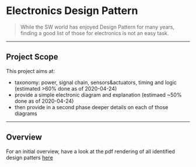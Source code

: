 # Electronics Design Pattern
> While the SW world has enjoyed Design Pattern for many years, finding a good list of those for electronics is not an easy task.

---

## Project Scope 

This project aims at:
* taxonomy: power, signal chain, sensors&actuators, timing and logic (estimated >60% done as of 2020-04-24)
* provide a simple electronic diagram and explanation (estimaed ~50% done as of 2020-04-24)
* then provide in a second phase deeper details on each of those diagrams

---

## Overview

For an initial overview, have a look at the pdf rendering of all identified design patters [here](https://raw.githubusercontent.com/matt-chv/electronics-design-patterns/out/card_deck_single_sheet.pdf)
